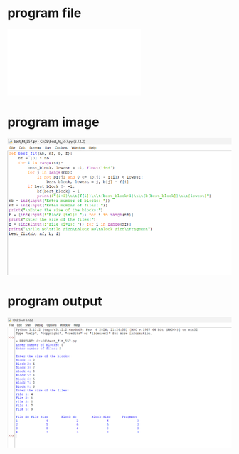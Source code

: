 # program file
![program file](best_fit_557.py)

# program image
![program image](best_fit_557.png)

# program output
![program output](best_fit_output_557.png)

